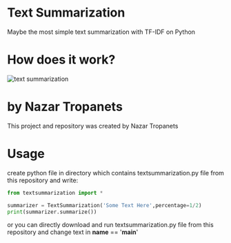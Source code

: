 # Text Summarization
Maybe the most simple text summarization with TF-IDF on Python

# How does it work?

![text summarization](https://www.kdnuggets.com/wp-content/uploads/text-summarization.jpg)

# by Nazar Tropanets
This project and repository was created by Nazar Tropanets

# Usage
create python file in directory which contains textsummarization.py file from this repository and write:
``` python
from textsummarization import *

summarizer = TextSummarization('Some Text Here',percentage=1/2)
print(summarizer.summarize())
```
or you can directly download and run textsummarization.py file from this repository and change text in __name__ == '__main__'
